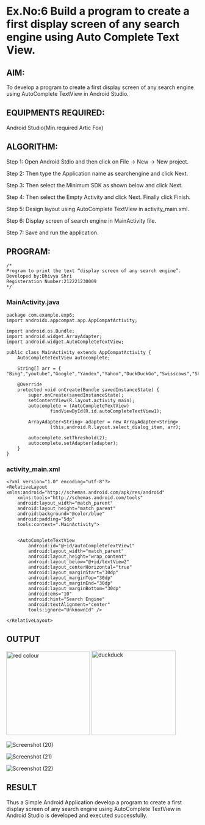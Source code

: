 # Ex.No:6 Build a program to create a first display screen of any search engine using Auto Complete Text View.

## AIM:

To develop a program to create a first display screen of any search engine using AutoComplete TextView in Android Studio.

## EQUIPMENTS REQUIRED:

Android Studio(Min.required Artic Fox)

## ALGORITHM:

Step 1: Open Android Stdio and then click on File -> New -> New project.

Step 2: Then type the Application name as searchengine and click Next. 

Step 3: Then select the Minimum SDK as shown below and click Next.

Step 4: Then select the Empty Activity and click Next. Finally click Finish.

Step 5: Design layout using AutoComplete TextView in activity_main.xml.

Step 6: Display screen of search engine in MainActivity file.

Step 7: Save and run the application.

## PROGRAM:
```
/*
Program to print the text “display screen of any search engine”.
Developed by:Dhivya Shri
Registeration Number:212221230009
*/
```
### MainActivity.java

```
package com.example.exp6;
import androidx.appcompat.app.AppCompatActivity;

import android.os.Bundle;
import android.widget.ArrayAdapter;
import android.widget.AutoCompleteTextView;

public class MainActivity extends AppCompatActivity {
    AutoCompleteTextView autocomplete;

    String[] arr = { "Bing","youtube","Google","Yandex","Yahoo","DuckDuckGo","Swisscows","StartPage","Gibiru"};

    @Override
    protected void onCreate(Bundle savedInstanceState) {
        super.onCreate(savedInstanceState);
        setContentView(R.layout.activity_main);
        autocomplete = (AutoCompleteTextView)
                findViewById(R.id.autoCompleteTextView1);

        ArrayAdapter<String> adapter = new ArrayAdapter<String>
                (this,android.R.layout.select_dialog_item, arr);

        autocomplete.setThreshold(2);
        autocomplete.setAdapter(adapter);
    }
}
```
### activity_main.xml
```
<?xml version="1.0" encoding="utf-8"?>
<RelativeLayout xmlns:android="http://schemas.android.com/apk/res/android"
    xmlns:tools="http://schemas.android.com/tools"
    android:layout_width="match_parent"
    android:layout_height="match_parent"
    android:background="@color/blue"
    android:padding="5dp"
    tools:context=".MainActivity">


    <AutoCompleteTextView
        android:id="@+id/autoCompleteTextView1"
        android:layout_width="match_parent"
        android:layout_height="wrap_content"
        android:layout_below="@+id/textView2"
        android:layout_centerHorizontal="true"
        android:layout_marginStart="30dp"
        android:layout_marginTop="30dp"
        android:layout_marginEnd="30dp"
        android:layout_marginBottom="30dp"
        android:ems="10"
        android:hint="Search Engine"
        android:textAlignment="center"
        tools:ignore="UnknownId" />

</RelativeLayout>
```
## OUTPUT

<img width="219" alt="red colour" src="https://user-images.githubusercontent.com/94505585/200015899-c1e3ae3c-d7af-41c8-8918-cd9ee45fec9e.png">

<img width="221" alt="duckduck" src="https://user-images.githubusercontent.com/94505585/200015928-16c002af-c09d-43e7-9d27-2e2d6965af19.png">

![Screenshot (20)](https://user-images.githubusercontent.com/94505585/200016025-baffe8c8-9989-4e64-bbc1-b8182837ddce.png)

![Screenshot (21)](https://user-images.githubusercontent.com/94505585/200016056-d551f339-f6d9-4fe1-b20e-a10c22ce3e21.png)


![Screenshot (22)](https://user-images.githubusercontent.com/94505585/200016133-b2574b9d-5fe3-40e1-8677-7a7d2f21fe65.png)


## RESULT
Thus a Simple Android Application develop a program to create a first display screen of any search engine using AutoComplete TextView in Android Studio is developed and executed successfully.
